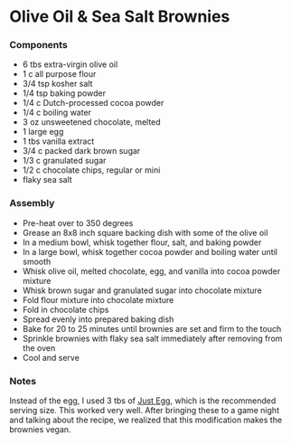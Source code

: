 # Olive Oil &amp; Sea Salt Brownies

### Components

* 6 tbs extra-virgin olive oil
* 1 c all purpose flour
* 3/4 tsp kosher salt
* 1/4 tsp baking powder
* 1/4 c Dutch-processed cocoa powder
* 1/4 c boiling water
* 3 oz unsweetened chocolate, melted
* 1 large egg
* 1 tbs vanilla extract
* 3/4 c packed dark brown sugar
* 1/3 c granulated sugar
* 1/2 c chocolate chips, regular or mini
* flaky sea salt

### Assembly
* Pre-heat over to 350 degrees
* Grease an 8x8 inch square backing dish with some of the olive oil
* In a medium bowl, whisk together flour, salt, and baking powder
* In a large bowl, whisk together cocoa powder and boiling water until smooth
* Whisk olive oil, melted chocolate, egg, and vanilla into cocoa powder mixture
* Whisk brown sugar and granulated sugar into chocolate mixture
* Fold flour mixture into chocolate mixture
* Fold in chocolate chips
* Spread evenly into prepared baking dish
* Bake for 20 to 25 minutes until brownies are set and firm to the touch
* Sprinkle brownies with flaky sea salt immediately after removing from the oven
* Cool and serve

### Notes

Instead of the egg, I used 3 tbs of [Just Egg](https://www.ju.st/en-us/get-just-egg), which is the recommended serving size. This worked very well. After bringing these to a game night and talking about the recipe, we realized that this modification makes the brownies vegan.
